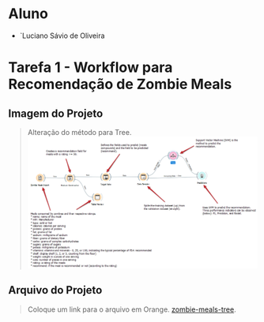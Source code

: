 # Aluno
* `Luciano Sávio de Oliveira

# Tarefa 1 - Workflow para Recomendação de Zombie Meals

## Imagem do Projeto
> Alteração do método para Tree.
![Workflow Orange](lab01/images/zombie-meals-tree.png)

## Arquivo do Projeto
> Coloque um link para o arquivo em Orange.
[zombie-meals-tree](lab01/orange/zombie-meals-tree.ows).
